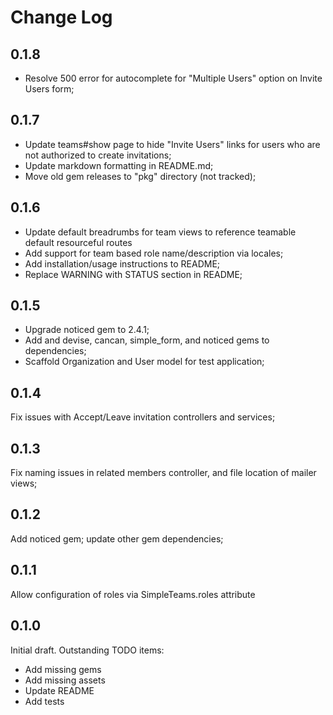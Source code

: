 # Change Log

## 0.1.8
- Resolve 500 error for autocomplete for "Multiple Users" option on Invite Users form;

## 0.1.7
- Update teams#show page to hide "Invite Users" links for users who are not authorized to create invitations;
- Update markdown formatting in README.md;
- Move old gem releases to "pkg" directory (not tracked);

## 0.1.6
- Update default breadrumbs for team views to reference teamable default resourceful routes
- Add support for team based role name/description via locales;
- Add installation/usage instructions to README;
- Replace WARNING with STATUS section in README;

## 0.1.5
- Upgrade noticed gem to 2.4.1;
- Add and devise, cancan, simple\_form, and noticed gems to dependencies;
- Scaffold Organization and User model for test application;

## 0.1.4
Fix issues with Accept/Leave invitation controllers and services;

## 0.1.3
Fix naming issues in related members controller, and file location of mailer views;

## 0.1.2
Add noticed gem; update other gem dependencies;

## 0.1.1
Allow configuration of roles via SimpleTeams.roles attribute

## 0.1.0
Initial draft. Outstanding TODO items:
- Add missing gems
- Add missing assets
- Update README
- Add tests

